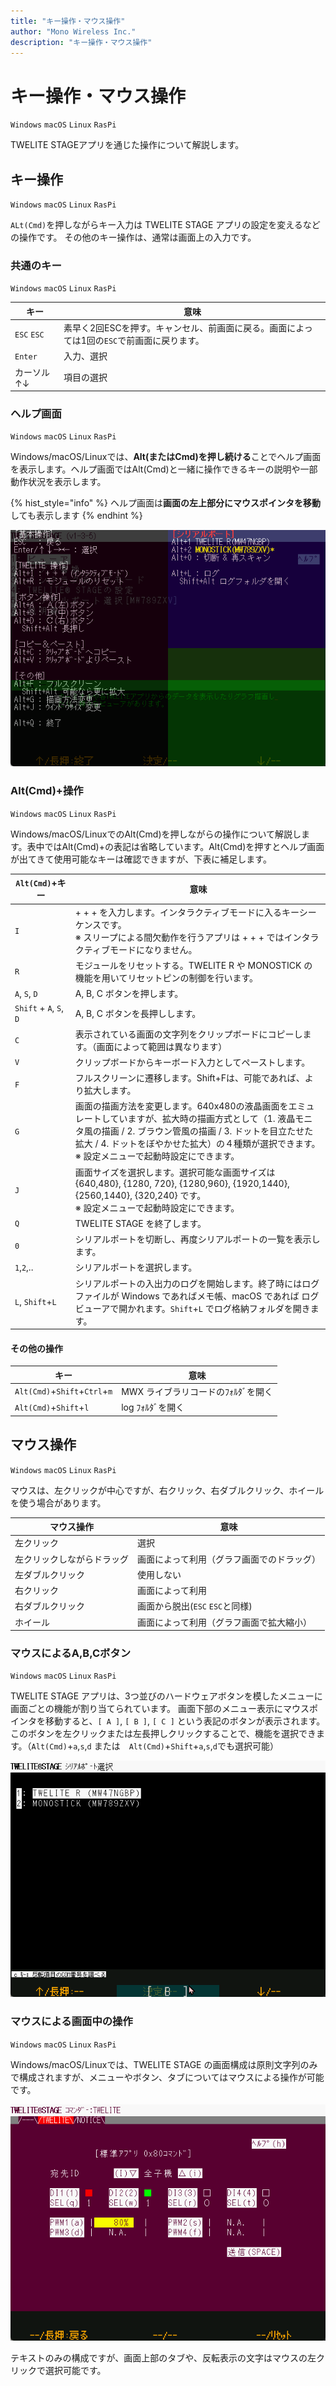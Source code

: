 ```yaml
---
title: "キー操作・マウス操作"
author: "Mono Wireless Inc."
description: "キー操作・マウス操作"
---
```

# キー操作・マウス操作

`Windows` `macOS` `Linux` `RasPi`

TWELITE STAGEアプリを通じた操作について解説します。

## キー操作
`Windows` `macOS` `Linux` `RasPi`

`ALt(Cmd)`を押しながらキー入力は TWELITE STAGE アプリの設定を変えるなどの操作です。
その他のキー操作は、通常は画面上の入力です。

### 共通のキー
`Windows` `macOS` `Linux` `RasPi`

| キー     | 意味           |
| ------ | ------------ |
| `ESC` `ESC`    | 素早く2回ESCを押す。キャンセル、前画面に戻る。画面によっては1回の`ESC`で前画面に戻ります。 |
| `Enter`  | 入力、選択        |
| カーソル↑↓ | 項目の選択        |


### ヘルプ画面
`Windows` `macOS` `Linux` `RasPi` 

Windows/macOS/Linuxでは、**Alt\(またはCmd\)を押し続ける**ことでヘルプ画面を表示します。ヘルプ画面ではAlt\(Cmd\)と一緒に操作できるキーの説明や一部動作状況を表示します。

{% hist_style="info" %}
ヘルプ画面は**画面の左上部分にマウスポインタを移動**しても表示します
{% endhint %}

![ヘルプ画面](../.gitbook/assets/img_help_ovrly.png)


### Alt(Cmd)+操作

`Windows` `macOS` `Linux` `RasPi`

Windows/macOS/LinuxでのAlt(Cmd)を押しながらの操作について解説します。表中ではAlt(Cmd)+の表記は省略しています。Alt(Cmd)を押すとヘルプ画面が出てきて使用可能なキーは確認できますが、下表に補足します。

| `Alt(Cmd)`+キー              | 意味          |
|--------|--------|
| `I`            | + + + を入力します。インタラクティブモードに入るキーシーケンスです。<br>※ スリープによる間欠動作を行うアプリは + + + ではインタラクティブモードになりません。                                                                   |
| `R`               | モジュールをリセットする。TWELITE R や MONOSTICK の機能を用いてリセットピンの制御を行います。                                                                                                         |
| `A`, `S`, `D`         | A, B, C ボタンを押します。                                                                                                                                                 |
| `Shift` + `A`, `S`, `D` | A, B, C ボタンを長押しします。                                                                                                                                               |
| `C`               | 表示されている画面の文字列をクリップボードにコピーします。（画面によって範囲は異なります）                                                                                                                     |
| `V`               | クリップボードからキーボード入力としてペーストします。                                                                                                                                       |
| `F`               | フルスクリーンに遷移します。Shift+Fは、可能であれば、より拡大します。                                                                                                                            |
| `G`               | 画面の描画方法を変更します。640x480の液晶画面をエミュレートしていますが、拡大時の描画方式として（1. 液晶モニタ風の描画 / 2. ブラウン管風の描画  / 3. ドットを目立たせた拡大 / 4. ドットをぼやかせた拡大）の４種類が選択できます。※ 設定メニューで起動時設定にできます。 |
| `J`               | 画面サイズを選択します。選択可能な画面サイズは {640,480}, {1280, 720}, {1280,960}, {1920,1440}, {2560,1440}, {320,240} です。<br />※ 設定メニューで起動時設定にできます。                                           |
| `Q`               | TWELITE STAGE を終了します。                                                                                                                                             |
| `0`               | シリアルポートを切断し、再度シリアルポートの一覧を表示します。                                                                                                                                   |
| `1`,`2`,..          | シリアルポートを選択します。                                                                                                                                                    |
| `L`, `Shift`+`L`            | シリアルポートの入出力のログを開始します。終了時にはログファイルが Windows であればメモ帳、macOS であれば ログビューアで開かれます。`Shift`+`L` でログ格納フォルダを開きます。                                                                 |


#### その他の操作
| キー              | 意味          |
|--------|--------|
| `Alt(Cmd)`+`Shift`+`Ctrl`+`m` | MWX ライブラリコードのﾌｫﾙﾀﾞを開く |
| `Alt(Cmd)`+`Shift`+`l` | log ﾌｫﾙﾀﾞを開く |

## マウス操作
`Windows` `macOS` `Linux` `RasPi`

マウスは、左クリックが中心ですが、右クリック、右ダブルクリック、ホイールを使う場合があります。

| マウス操作     | 意味           |
| ------ | ------------ |
| 左クリック    | 選択 |
| 左クリックしながらドラッグ    | 画面によって利用（グラフ画面でのドラッグ） |
| 左ダブルクリック    | 使用しない |
| 右クリック    | 画面によって利用        |
| 右ダブルクリック    | 画面から脱出(`ESC` `ESC`と同様)      |
| ホイール | 画面によって利用（グラフ画面で拡大縮小）        |

### マウスによるA,B,Cボタン
`Windows` `macOS` `Linux` `RasPi`

TWELITE STAGE アプリは、3つ並びのハードウェアボタンを模したメニューに画面ごとの機能が割り当てられています。
画面下部のメニュー表示にマウスポインタを移動すると、`[ A ]`, `[ B ]`, `[ C ]` という表記のボタンが表示されます。このボタンを左クリックまたは左長押しクリックすることで、機能を選択できます。（`Alt(Cmd)`+`a`,`s`,`d` または　`Alt(Cmd)`+`Shift`+`a`,`s`,`d`でも選択可能）

![画面下部の仮想\[ B \]ボタンが表示されている例](../.gitbook/assets/img_vbtn_b.png)

### マウスによる画面中の操作
`Windows` `macOS` `Linux` `RasPi`

Windows/macOS/Linuxでは、TWELITE STAGE の画面構成は原則文字列のみで構成されますが、メニューやボタン、タブについてはマウスによる操作が可能です。

![コマンダー画面例](../.gitbook/assets/img_viewer_commander_std.png)

テキストのみの構成ですが、画面上部のタブや、反転表示の文字はマウスの左クリックで選択可能です。
